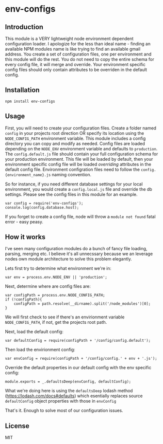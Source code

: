 # env-configs

Introduction
------------

This module is a VERY lightweight node environment dependent configuration loader. I apologize for the less than ideal name - finding an available NPM modules name is like trying to find an available gmail address. You create a set of configuration files, one per environment and this module will do the rest. You do not need to copy the entire schema for every config file, it will merge and override. Your environment specific config files should only contain attributes to be overriden in the default config. 

Installation
------------
`npm install env-configs`

Usage
-----
First, you will need to create your configuration files. Create a folder named `config` in your projects root direction OR specify its location using the `NODE_CONFIG_PATH` environment variable. 
This module includes a config directory you can copy and modify as needed.
Config files are loaded depending on the `NODE_ENV` environment variable and defaults to `production`. The `config.default.js` file should contain your full configuration schema for your production environment. 
This file will be loaded by default, then your environment specific config file will be loaded *overriding* attributes in the default config file. Environment configration files need to follow the `config.{environment_name}.js` naming convention. 

So for instance, if you need different database settings for your local environment, you would create a `config.local.js` file and override the db settings. Please see the config files in this module for an example.

```
var config = require('env-configs');
console.log(config.database.host);
```

If you forget to create a config file, node will throw a `module not found` fatal error - easy peasy.

How it works
------------
I've seen many configuration modules do a bunch of fancy file loading, parsing, merging etc. I believe it's all unnecssary because we an leverage nodes own module architecture to solve this problem elegantly. 

Lets first try to determine what environment we're in:
```
var env = process.env.NODE_ENV || 'production';
```

Next, determine where are config files are:
```
var configPath = process.env.NODE_CONFIG_PATH;
if (!configPath){
    configPath = path.resolve(__dirname).split('/node_modules')[0];
}
```

We will first check to see if there's an envirionment variable `NODE_CONFIG_PATH`, if not, get the projects root path.

Next, load the default config:
```
var defaultConfig = require(configPath + '/config/config.default');
```

Then load the envirionment config:
```
var envConfig = require(configPath + '/config/config.' + env + '.js');
```

Override the default properties in our default config with the env specific config:
```
module.exports = _.defaultsDeep(envConfig, defaultConfig);
```

What we're doing here is using the `defaultsDeep` lodash method (https://lodash.com/docs#defaults) which esentially replaces source `defaultConfig` object properties with those in `envConfig`

That's it. Enough to solve most of our configuration issues.

License
-------
MIT

